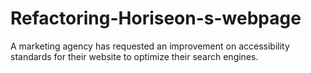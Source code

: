 # Refactoring-Horiseon-s-webpage
A marketing agency has requested an improvement on accessibility standards for their website to optimize their search engines.
